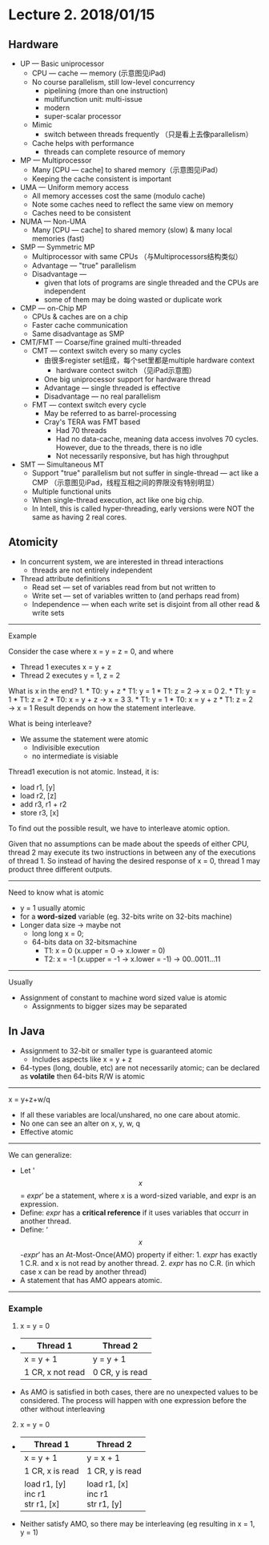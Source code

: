 # Lecture 2. 2018/01/15

## Hardware

* UP &mdash; Basic uniprocessor
    * CPU &mdash; cache &mdash; memory (示意图见iPad)
    * No course parallelism, still low-level concurrency
        * pipelining (more than one instruction)
        * multifunction unit: multi-issue
        * modern
        * super-scalar processor
    * Mimic 
        * switch between threads frequently （只是看上去像parallelism）
    * Cache helps with performance
        * threads can complete resource of memory 
* MP &mdash; Multiprocessor
    * Many [CPU &mdash; cache] to shared memory（示意图见iPad）
    * Keeping the cache consistent is important
* UMA &mdash; Uniform memory access
    * All memory accesses cost the same (modulo cache)
    * Note some caches need to reflect the same view on memory
    * Caches need to be consistent
* NUMA &mdash; Non-UMA
    * Many [CPU &mdash; cache] to shared memory (slow) & many local memories (fast)
* SMP &mdash; Symmetric MP
    * Multiprocessor with same CPUs （与Multiprocessors结构类似）
    * Advantage &mdash; "true" parallelism 
    * Disadvantage &mdash; 
        * given that lots of programs are single threaded and the CPUs are independent
        * some of them may be doing wasted or duplicate work
* CMP &mdash; on-Chip MP
    * CPUs & caches are on a chip
    * Faster cache communication
    * Same disadvantage as SMP
* CMT/FMT &mdash; Coarse/fine grained multi-threaded
    * CMT &mdash; context switch every so many cycles
        * 由很多register set组成，每个set里都是multiple hardware context
            * hardware contect switch （见iPad示意图）
        * One big uniprocessor support for hardware thread 
        * Advantage &mdash; single threaded is effective
        * Disadvantage &mdash; no real parallelism
    * FMT &mdash; context switch every cycle
        * May be referred to as barrel-processing
        * Cray's TERA was FMT based
            * Had 70 threads
            * Had no data-cache, meaning data access involves 70 cycles. However, due to the threads, there is no idle
            * Not necessarily responsive, but has high throughput
* SMT &mdash; Simultaneous MT
    * Support "true" parallelism but not suffer in single-thread &mdash; act like a CMP （示意图见iPad，线程互相之间的界限没有特别明显）
    * Multiple functional units
    * When single-thread execution, act like one big chip.
    * In Intell, this is called hyper-threading, early versions were NOT the same as having 2 real cores.

## Atomicity
* In concurrent system, we are interested in thread interactions
    * threads are not entirely independent 
* Thread attribute definitions
    * Read set &mdash; set of variables read from but not written to
    * Write set &mdash; set of variables written to (and perhaps read from)
    * Independence &mdash; when each write set is disjoint from all other read & write sets

---

Example

Consider the case where x = y = z = 0, and where
* Thread 1 executes x = y + z
* Thread 2 executes y = 1, z = 2

What is x in the end?
1.
    * T0: y + z
    * T1: y = 1
    * T1: z = 2
    &rarr; x = 0
2.
    * T1: y = 1
    * T1: z = 2
    * T0: x = y + z
    &rarr; x = 3
3.
    * T1: y = 1
    * T0: x = y + z
    * T1: z = 2
    &rarr; x = 1
Result depends on how the statement interleave.
    
What is being interleave?
* We assume the statement were atomic
  * Indivisible execution
  * no intermediate is visiable
    
Thread1 execution is not atomic. Instead, it is:
* load r1, [y]
* load r2, [z]
* add r3, r1 + r2
* store r3, [x]

To find out the possible result, we have to interleave atomic option.

Given that no assumptions can be made about the speeds of either CPU, thread 2 may execute its two instructions in between any of the executions of thread 1. So instead of having the desired response of x = 0, thread 1 may product three different outputs.

---
Need to know what is atomic
* y = 1 usually atomic
* for a **word-sized** variable (eg. 32-bits write on 32-bits machine)
* Longer data size &rarr; maybe not 
    * long long x = 0;
    * 64-bits data on 32-bitsmachine
        * T1: x = 0 (x.upper = 0 &rarr; x.lower = 0)
        * T2: x = -1 (x.upper = -1 &rarr; x.lower = -1)
        &rarr; 00..0011...11

---

Usually

* Assignment of constant to machine word sized value is atomic
    * Assignments to bigger sizes may be separated

## In Java

* Assignment to 32-bit or smaller type is guaranteed atomic
    * Includes aspects like x = y + z
* 64-types (long, double, etc) are not necessarily atomic; can be declared as **volatile** then 64-bits R/W is atomic

---
x = y+z+w/q
* If all these variables are local/unshared, no one care about atomic.
* No one can see  an alter on x, y, w, q
* Effective atomic

---

We can generalize:
* Let '$$x$$ = *expr*’ be a statement, where x is a word-sized variable, and expr is an expression.
* Define: *expr* has a **critical reference** if it uses variables that occurr in another thread.
* Define: ‘$$x$$-*expr*’ has an At-Most-Once(AMO) property if either:
        1. *expr* has exactly 1 C.R. and x is not read by another thread. 
        2. *expr* has no C.R. (in which case x can be read by another thread)
*  A statement that has AMO appears atomic.
---
### Example
1. x = y = 0 

* Thread 1 | Thread 2
  --- | ---
  x = y + 1 | y = y + 1
  1 CR, x not read | 0 CR, y is read

* As AMO is satisfied in both cases, there are no unexpected values to be considered. The process will happen with one expression before the other without interleaving

2. x = y = 0
* Thread 1 | Thread 2
  --- | ---
  x = y + 1 | y = x + 1
  1 CR, x is read | 1 CR, y is read
  load r1, [y]<br>inc r1<br>str r1, [x] | load r1, [x]<br>inc r1<br>str r1, [y]
* Neither satisfy AMO, so there may be interleaving (eg resulting in x = 1, y = 1)
